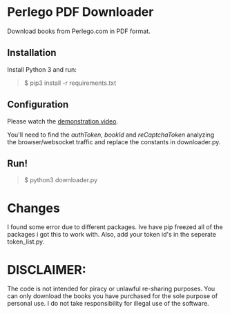 # Perlego PDF Downloader
Download books from Perlego.com in PDF format.

## Installation

Install Python 3 and run:

  >$ pip3 install -r requirements.txt

## Configuration
Please watch the [demonstration video](https://youtu.be/X4msqCulOYk).

You'll need to find the *authToken*, *bookId* and *reCaptchaToken* analyzing the browser/websocket traffic and replace the constants in downloader.py.

## Run!
>$ python3 downloader.py

# Changes
I found some error due to different packages. Ive have pip freezed all of the packages i got this to work with. Also, add your token id's in the seperate token_list.py.

# DISCLAIMER:
The code is not intended for piracy or unlawful re-sharing purposes. You can only download the books you have purchased for the sole purpose of personal use. I do not take responsibility for illegal use of the software.
